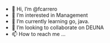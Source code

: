 - 👋 Hi, I’m @fcarrero
- 👀 I’m interested in Management
- 🌱 I’m currently learning go, java.
- 💞️ I’m looking to collaborate on DEUNA
- 📫 How to reach me ...

<!---
fcarrero/fcarrero is a ✨ special ✨ repository because its `README.md` (this file) appears on your GitHub profile.
You can click the Preview link to take a look at your changes.
--->

